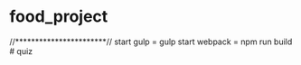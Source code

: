 # food_project
//***********************//
start gulp = gulp
start webpack  = npm run build
#   q u i z  
 